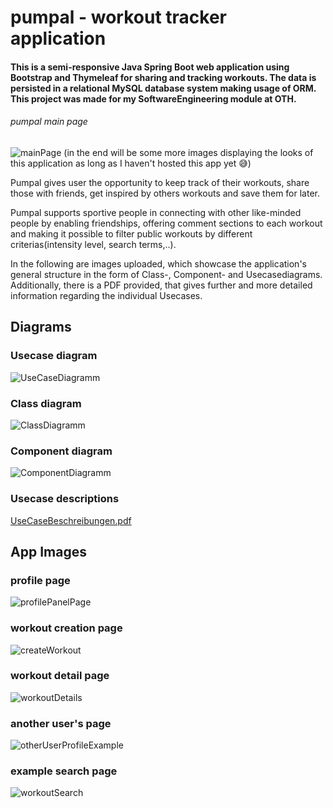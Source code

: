 # pumpal - workout tracker application
#### This is a semi-responsive Java Spring Boot web application using Bootstrap and Thymeleaf for sharing and tracking workouts. The data is persisted in a relational MySQL database system making usage of ORM. This project was made for my SoftwareEngineering module at OTH.



###### pumpal main page
![mainPage](https://user-images.githubusercontent.com/50881364/194414838-c11c4295-b126-4669-8617-3abeac0e08b3.png)
(in the end will be some more images displaying the looks of this application as long as I haven't hosted this app yet :sweat_smile:)




Pumpal gives user the opportunity to keep track of their workouts, share those with friends, get inspired by others workouts and save them for later.

Pumpal supports sportive people in connecting with other like-minded people by enabling friendships, offering comment sections to each workout and making it possible to filter public workouts by different criterias(intensity level, search terms,..). 

In the following are images uploaded, which showcase the application's general structure in the form of Class-, Component- and Usecasediagrams. Additionally, there is a PDF provided, that gives further and more detailed information regarding the individual Usecases.


## Diagrams

### Usecase diagram

![UseCaseDiagramm](https://user-images.githubusercontent.com/50881364/194357093-7aeb809a-adf5-4696-bbd8-7bfb78498208.png)

### Class diagram

![ClassDiagramm](https://user-images.githubusercontent.com/50881364/194357115-df8f995b-c2bb-49c3-b030-046349bc352a.png)


### Component diagram

![ComponentDiagramm](https://user-images.githubusercontent.com/50881364/194357139-09643d29-aee0-417e-92a9-a30cb0bab3bb.png)


### Usecase descriptions

[UseCaseBeschreibungen.pdf](https://github.com/ankrieger/pumpal/files/9726398/UseCaseBeschreibungen.pdf)




## App Images

### profile page

![profilePanelPage](https://user-images.githubusercontent.com/50881364/194416021-93cd339e-228d-412a-b4e3-9f383db09f82.png)


### workout creation page

![createWorkout](https://user-images.githubusercontent.com/50881364/194415892-790571f4-404f-45c6-ab74-6fe37a45fff4.png)


### workout detail page

![workoutDetails](https://user-images.githubusercontent.com/50881364/194416050-7247175a-4a66-48f9-aa32-1ca0529984ce.png)


### another user's page

![otherUserProfileExample](https://user-images.githubusercontent.com/50881364/194416143-23c8605b-5409-4a7e-be3b-c1e66d87619d.png)


### example search page

![workoutSearch](https://user-images.githubusercontent.com/50881364/194416234-04d26003-dc61-4f5c-87cb-95b532445c6b.png)



